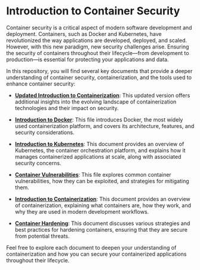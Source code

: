 # Introduction to Container Security

Container security is a critical aspect of modern software development and deployment. Containers, such as Docker and Kubernetes, have revolutionized the way applications are developed, deployed, and scaled. However, with this new paradigm, new security challenges arise. Ensuring the security of containers throughout their lifecycle—from development to production—is essential for protecting your applications and data.

In this repository, you will find several key documents that provide a deeper understanding of container security, containerization, and the tools used to enhance container security:

- **[Updated Introduction to Containerization](UpdateIntroToContainerisation.md)**: This updated version offers additional insights into the evolving landscape of containerization technologies and their impact on security.
  
- **[Introduction to Docker](IntroToDocker.md)**: This file introduces Docker, the most widely used containerization platform, and covers its architecture, features, and security considerations.

- **[Introduction to Kubernetes](IntroToKubernetes.md)**: This document provides an overview of Kubernetes, the container orchestration platform, and explains how it manages containerized applications at scale, along with associated security concerns.

- **[Container Vulnerabilities](ContainerVulnerabilities.md)**: This file explores common container vulnerabilities, how they can be exploited, and strategies for mitigating them.

- **[Introduction to Containerization](IntroToContainerisation.md)**: This document provides an overview of containerization, explaining what containers are, how they work, and why they are used in modern development workflows.

- **[Container Hardening](ContainerHardening.md)**: This document discusses various strategies and best practices for hardening containers, ensuring that they are secure from potential threats.

Feel free to explore each document to deepen your understanding of containerization and how you can secure your containerized applications throughout their lifecycle.
